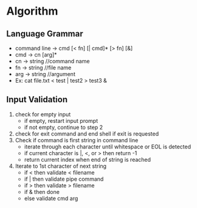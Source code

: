 # Algorithm

## Language Grammar

* command line -> cmd [< fn] [| cmd]* [> fn] [&]
* cmd -> cn [arg]*
* cn -> string //command name
* fn -> string //file name
* arg -> string //argument
* Ex: cat file.txt < test | test2 > test3 &


## Input Validation

1. check for empty input
    * if empty, restart input prompt
    * if not empty, continue to step 2
2. check for exit command and end shell if exit is requested
3. Check if command is first string in command line
    * iterate through each character until whitespace or EOL is detected
    * if current character is |, <, or > then return -1
    * return current index when end of string is reached
4. Iterate to 1st character of next string
    * if < then validate < filename
    * if | then validate pipe command
    * if > then validate > filename
    * if & then done
    * else validate cmd arg